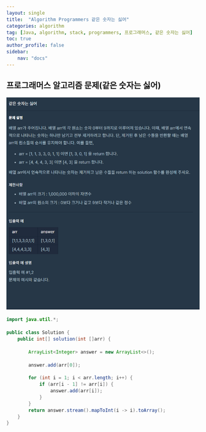 ```yaml
---
layout: single
title:  "Algorithm Programmers 같은 숫자는 싫어"
categories: algorithm
tag: [Java, algorithm, stack, programmers, 프로그래머스, 같은 숫자는 싫어]
toc: true
author_profile: false
sidebar:
    nav: "docs"
---
```

## 프로그래머스 알고리즘 문제(같은 숫자는 싫어)

  ![같은 숫자는 싫어](/assets/img/problem.png)


```java
import java.util.*;

public class Solution {
    public int[] solution(int []arr) {

        ArrayList<Integer> answer = new ArrayList<>();

        answer.add(arr[0]);

        for (int i = 1; i < arr.length; i++) {
            if (arr[i - 1] != arr[i]) {
                answer.add(arr[i]);
            }
        }
        return answer.stream().mapToInt(i -> i).toArray();
    }
}
```
